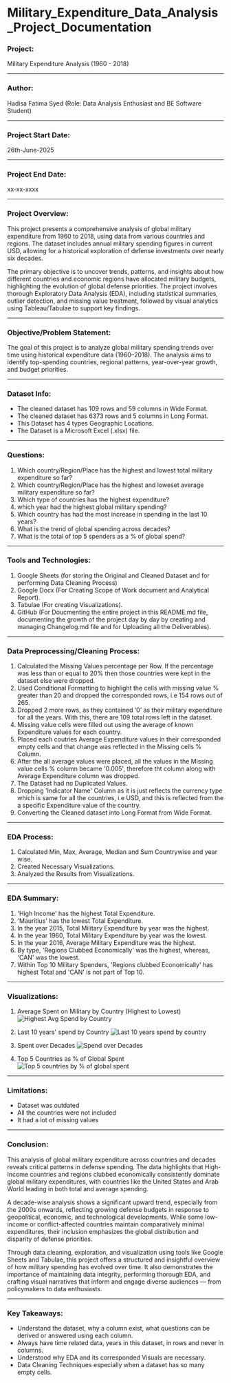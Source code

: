 # Military_Expenditure_Data_Analysis_Project_Documentation

### Project: 
Military Expenditure Analysis (1960 - 2018)

---

### Author:
Hadisa Fatima Syed (Role: Data Analysis Enthusiast and BE Software Student)

---

### Project Start Date:                                        
26th-June-2025

---

### Project End Date:
xx-xx-xxxx

---

### Project Overview:
This project presents a comprehensive analysis of global military expenditure from 1960 to 2018, using data from various countries and regions. The dataset includes annual military spending figures in current USD, allowing for a historical exploration of defense investments over nearly six decades.

The primary objective is to uncover trends, patterns, and insights about how different countries and economic regions have allocated military budgets, highlighting the evolution of global defense priorities. The project involves thorough Exploratory Data Analysis (EDA), including statistical summaries, outlier detection, and missing value treatment, followed by visual analytics using Tableau/Tabulae to support key findings.

---

### Objective/Problem Statement:
The goal of this project is to analyze global military spending trends over time using historical expenditure data (1960–2018). The analysis aims to identify top-spending countries, regional patterns, year-over-year growth, and budget priorities.

---

### Dataset Info:
- The cleaned dataset has 109 rows and 59 columns in Wide Format.
- The cleaned dataset has 6373 rows and 5 columns in Long Format.
- This Dataset has 4 types Geographic Locations.
- The Dataset is a Microsoft Excel (.xlsx) file.

---

### Questions:
1. Which country/Region/Place has the highest and lowest total military expenditure so far?
2. Which country/Region/Place has the highest and loweset average military expenditure so far? 
3. Which type of countries has the highest expenditure?  
4. which year had the highest global military spending?   
6. Which country has had the most increase in spending in the last 10 years?
7. What is the trend of global spending across decades?
8. What is the total of top 5 spenders as a % of global spend?

--- 

### Tools and Technologies:
1. Google Sheets (for storing the Original and Cleaned Dataset and for performing Data Cleaning Process)
2. Google Docx (For Creating Scope of Work document and Analytical Report).
3. Tabulae (For creating Visualizations).
4. GitHub (For Doucmenting the entire project in this README.md file, documenting the growth of the project day by day by creating and managing Changelog.md file and for Uploading all the Deliverables).

---

### Data Preprocessing/Cleaning Process:
1. Calculated the Missing Values percentage per Row. If the percentage was less than or equal to 20% then those countries were kept in the dataset else were dropped.
2. Used Conditional Formatting to highlight the cells with missing value % greater than 20 and dropped the corresponded rows, i.e 154 rows out of 265.
3. Dropped 2 more rows, as they contained ‘0’ as their military expenditure for all the years. With this, there are 109 total rows left in the dataset.
4. Missing value cells were filled out using the average of known Expenditure values for each country.
5. Placed each coutries Average Expenditure values in their corresponded empty cells and that change was reflected in the Missing cells % Column.
7. After the all average values were placed, all the values in the Missing value cells % column became '0.005', therefore tht column along with Average Expenditure column was dropped.
8. The Dataset had no Duplicated Values.
9. Dropping 'Indicator Name' Column as it is just reflects the currency type which is same for all the countries, i.e USD, and this is reflected from the a specific Expenditure value of the country.
10. Converting the Cleaned dataset into Long Format from Wide Format.

---

### EDA Process:
1. Calculated Min, Max, Average, Median and Sum Countrywise and year wise.
2. Created Necessary Visualizations.
3. Analyzed the Results from Visualizations.

---

### EDA Summary:
1. 'High Income' has the highest Total Expenditure.
2. 'Mauritius' has the lowest Total Expenditure.
3. In the year 2015, Total Military Expenditure by year was the highest.
4. In the year 1960, Total Military Expenditure by year was the lowest.
5. In the year 2016, Average Military Expenditure was the highest.
6. By type, 'Regions Clubbed Economically' was the highest, whereas, 'CAN' was the lowest.
7. Within Top 10 Military Spenders, 'Regions clubbed Economically' has highest Total and 'CAN' is not part of Top 10.

---

### Visualizations:
1. Average Spent on Military by Country (Highest to Lowest)
![Highest Avg Spend by Country](Visualizations/Highest_Avg_Spend_by_country.png)

2. Last 10 years' spend by Country
![Last 10 years spend by country](Visualizations/last_10_years_spend.png)

3. Spent over Decades
![Spend over Decades](Visualizations/spend_over_decades.png)

4. Top 5 Countries as % of Global Spent
![Top 5 countries by % of global spent](Visualizations/Top_5_as_perct_of_global_spend.png)

---

### Limitations:
- Dataset was outdated
- All the countries were not included
- It had a lot of missing values

---

### Conclusion:
This analysis of global military expenditure across countries and decades reveals critical patterns in defense spending. The data highlights that High-Income countries and regions clubbed economically consistently dominate global military expenditures, with countries like the United States and Arab World leading in both total and average spending.

A decade-wise analysis shows a significant upward trend, especially from the 2000s onwards, reflecting growing defense budgets in response to geopolitical, economic, and technological developments. While some low-income or conflict-affected countries maintain comparatively minimal expenditures, their inclusion emphasizes the global distribution and disparity of defense priorities.

Through data cleaning, exploration, and visualization using tools like Google Sheets and Tabulae, this project offers a structured and insightful overview of how military spending has evolved over time. It also demonstrates the importance of maintaining data integrity, performing thorough EDA, and crafting visual narratives that inform and engage diverse audiences — from policymakers to data enthusiasts.

---

### Key Takeaways:
- Understand the dataset, why a column exist, what questions can be derived or answered using each column.
- Always have time related data, years in this dataset, in rows and never in columns.
- Understood why EDA and its corresponded Visuals are necessary.
- Data Cleaning Techniques especially when a dataset has so many empty cells.
